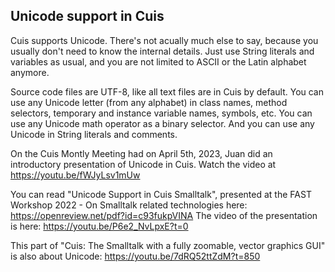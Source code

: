 Unicode support in Cuis
---------------

Cuis supports Unicode. There's not acually much else to say, because you usually don't need to know the internal details. Just use String literals and variables as usual, and you are not limited to ASCII or the Latin alphabet anymore.

Source code files are UTF-8, like all text files are in Cuis by default. You can use any Unicode letter (from any alphabet) in class names, method selectors, temporary and instance variable names, symbols, etc. You can use any Unicode math operator as a binary selector. And you can use any Unicode in String literals and comments.

On the Cuis Montly Meeting had on April 5th, 2023, Juan did an introductory presentation of Unicode in Cuis. Watch the video at https://youtu.be/fWJyLsv1mUw

You can read "Unicode Support in Cuis Smalltalk", presented at the FAST Workshop 2022 - On Smalltalk related technologies here: https://openreview.net/pdf?id=c93fukpVINA  The video of the presentation is here: https://youtu.be/P6e2_NvLpxE?t=0

This part of "Cuis: The Smalltalk with a fully zoomable, vector graphics GUI" is also about Unicode: https://youtu.be/7dRQ52ttZdM?t=850
